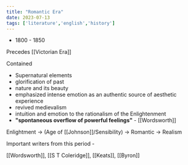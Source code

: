 ```yaml
---
title: "Romantic Era"
date: 2023-07-13
tags: ['literature','english','history']
---
```


- 1800 - 1850 

Precedes [[Victorian Era]]

Contained 
- Supernatural elements
- glorification of past
- nature and its beauty
- emphasized intense emotion as an authentic source of aesthetic experience
- revived medievalism
- intuition and emotion to the rationalism of the Enlightenment
- **"spontaneous overflow of powerful feelings"** - [[Wordsworth]]

Enlightment -> (Age of [[Johnson]]/Sensibility) -> Romantic -> Realism


Important writers from this period - 

[[Wordsworth]], [[S T Coleridge]], [[Keats]], [[Byron]]

